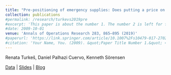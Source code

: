 ```yaml
---
title: "Pre-positioning of emergency supplies: Does putting a price on human life help to save lives?"
collection: publications
#permalink: /research/turkevs2019pre
#excerpt: 'This paper is about the number 1. The number 2 is left for future work.'
#date: 2009-10-01
venue: 'Annals of Operations Research 283, 865–895 (2019)'
#paperurl: 'https://link.springer.com/article/10.1007%2Fs10479-017-2702-1'
#citation: 'Your Name, You. (2009). &quot;Paper Title Number 1.&quot; <i>Journal 1</i>. 1(1).'
---
```

Renata Turkeš, Daniel Palhazi Cuervo, Kenneth Sörensen

[Data](https://antor.uantwerpen.be/data-used-in-the-paper-pre-positioning-of-emergency-supplies-does-putting-a-price-on-human-life-help-to-save-lives/) | [Slides](https://antor.uantwerpen.be/wp-content/papercite-data/pdf/turkevs2016pre_pres.pdf) | [Blog](https://antor.uantwerpen.be/does-putting-a-price-on-human-life-help-to-save-lives/)
